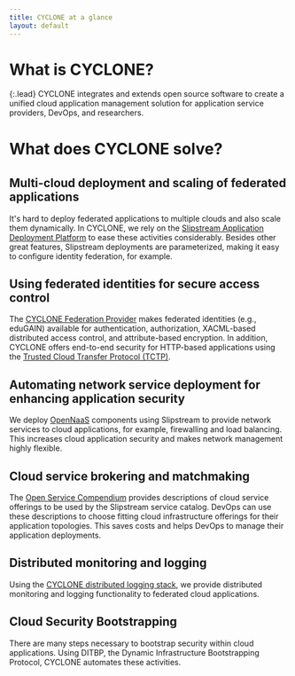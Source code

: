 ```yaml
---
title: CYCLONE at a glance
layout: default
---
```

# What is CYCLONE?

{:.lead}
CYCLONE integrates and extends open source software to create a unified cloud application management solution for application service providers, DevOps, and researchers.

# What does CYCLONE solve?

<h6></h6>

<h2 id="deployment"><span class="fa-stack"><i class="fa fa-circle fa-stack-2x"></i><i class="fa fa-cloud-upload fa-stack-1x fa-inverse"></i></span><span>Multi-cloud deployment and scaling of federated applications</span></h2>

<p>It's hard to deploy federated applications to multiple clouds and also scale them dynamically. In CYCLONE, we rely on the <a href="software.html#slipstream">Slipstream Application Deployment Platform</a> to ease these activities considerably. Besides other great features, Slipstream deployments are parameterized, making it easy to configure identity federation, for example.</p>

<h2 id="federatedidentity"><span class="fa-stack"><i class="fa fa-circle fa-stack-2x"></i><i class="fa fa-unlock fa-stack-1x fa-inverse"></i></span><span>Using federated identities for secure access control</span></h2>

<p>The <a href="software.html#cyclone-federation-provider">CYCLONE Federation Provider</a> makes federated identities (e.g., eduGAIN) available for authentication, authorization, XACML-based distributed access control, and attribute-based encryption. In addition, CYCLONE offers end-to-end security for HTTP-based applications using the <a href="software.html#tctp">Trusted Cloud Transfer Protocol (TCTP)</a>.</p>

<h2 id="network"><span class="fa-stack"><i class="fa fa-circle fa-stack-2x"></i><i class="fa fa-sitemap fa-stack-1x fa-inverse"></i></span><span>Automating network service deployment for enhancing application security</span></h2>
<p>We deploy <a href="software.html#opennaas-core">OpenNaaS</a> components using Slipstream to provide network services to cloud applications, for example, firewalling and load balancing. This increases cloud application security and makes network management highly flexible.</p>

<h2 id="brokering"><span class="fa-stack"><i class="fa fa-circle fa-stack-2x"></i><i class="fa fa-exchange fa-stack-1x fa-inverse"></i></span><span>Cloud service brokering and matchmaking</span></h2>
<p>The <a href="software.html#open-service-compendium">Open Service Compendium</a> provides descriptions of cloud service offerings to be used by the Slipstream service catalog. DevOps can use these descriptions to choose fitting cloud infrastructure offerings for their application topologies. This saves costs and helps DevOps to manage their application deployments.</p>

<h2 id="monitoring"><span class="fa-stack"><i class="fa fa-circle fa-stack-2x"></i><i class="fa fa-tachometer fa-stack-1x fa-inverse"></i></span><span>Distributed monitoring and logging</span></h2>
<p>Using the <a href="software.html#cyclone-distributed-logging">CYCLONE distributed logging stack</a>, we provide distributed monitoring and logging functionality to federated cloud applications.</p>

<h2 id="security"><span class="fa-stack"><i class="fa fa-circle fa-stack-2x"></i><i class="fa fa-power-off fa-stack-1x fa-inverse"></i></span><span>Cloud Security Bootstrapping</span></h2>
<p>There are many steps necessary to bootstrap security within cloud applications. Using DITBP, the Dynamic Infrastructure Bootstrapping Protocol, CYCLONE automates these activities.</p>
